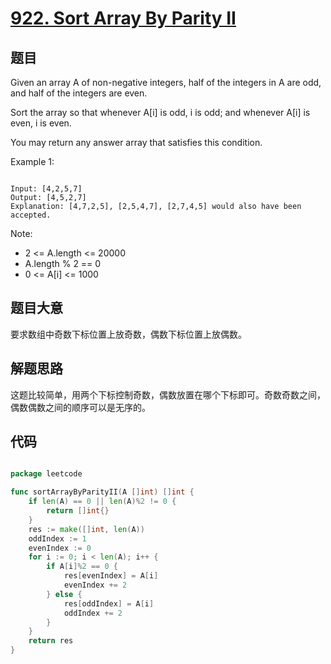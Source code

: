 # [922. Sort Array By Parity II](https://leetcode.com/problems/sort-array-by-parity-ii/)

## 题目

Given an array A of non-negative integers, half of the integers in A are odd, and half of the integers are even.

Sort the array so that whenever A[i] is odd, i is odd; and whenever A[i] is even, i is even.

You may return any answer array that satisfies this condition.


Example 1:

```

Input: [4,2,5,7]
Output: [4,5,2,7]
Explanation: [4,7,2,5], [2,5,4,7], [2,7,4,5] would also have been accepted.

```

Note:

- 2 <= A.length <= 20000
- A.length % 2 == 0
- 0 <= A[i] <= 1000

## 题目大意

要求数组中奇数下标位置上放奇数，偶数下标位置上放偶数。

## 解题思路

这题比较简单，用两个下标控制奇数，偶数放置在哪个下标即可。奇数奇数之间，偶数偶数之间的顺序可以是无序的。

## 代码

```go

package leetcode

func sortArrayByParityII(A []int) []int {
	if len(A) == 0 || len(A)%2 != 0 {
		return []int{}
	}
	res := make([]int, len(A))
	oddIndex := 1
	evenIndex := 0
	for i := 0; i < len(A); i++ {
		if A[i]%2 == 0 {
			res[evenIndex] = A[i]
			evenIndex += 2
		} else {
			res[oddIndex] = A[i]
			oddIndex += 2
		}
	}
	return res
}

```